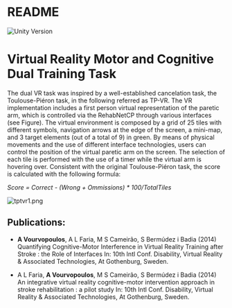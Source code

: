 # README #

![Unity Version](https://img.shields.io/badge/Unity%20Version-4.6-orange.svg)

# Virtual Reality Motor and Cognitive Dual Training Task #
The dual VR task was inspired by a well-established cancelation task, the Toulouse-Piéron task, in the following referred as TP-VR. The VR implementation includes a first person virtual representation of the paretic arm, which is controlled via the RehabNetCP through various interfaces (see Figure). The virtual environment is composed by a grid of 25 tiles with different symbols, navigation arrows at the edge of the screen, a mini-map, and 3 target elements (out of a total of 9) in green. By means of physical movements and the use of different interface technologies, users can control the position of the virtual paretic arm on the screen. The selection of each tile is performed with the use of a timer while the virtual arm is hovering over. Consistent with the original Toulouse-Piéron task, the score is calculated with the following formula:

*Score = Correct - (Wrong + Ommissions) * 100/TotalTiles*

![tptvr1.png](http://i.imgur.com/WW72x4n.png)

## Publications: ##
* **A Vourvopoulos**, A L Faria, M S Cameirão, S Bermúdez i Badia (2014)  Quantifying Cognitive-Motor Interference in Virtual Reality Training after Stroke : the Role of Interfaces In: 10th Intl Conf. Disability, Virtual Reality & Associated Technologies, At Gothenburg, Sweden. 

* A L Faria, **A Vourvopoulos**, M S Cameirão, S Bermúdez i Badia (2014)  An integrative virtual reality cognitive-motor intervention approach in stroke rehabilitation : a pilot study In: 10th Intl Conf. Disability, Virtual Reality & Associated Technologies, At Gothenburg, Sweden.
